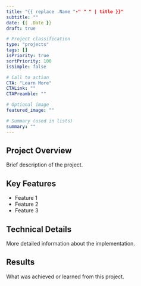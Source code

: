 ```yaml
---
title: "{{ replace .Name "-" " " | title }}"
subtitle: ""
date: {{ .Date }}
draft: true

# Project classification
type: "projects"
tags: []
isPriority: true
sortPriority: 100
isSimple: false

# Call to action
CTA: "Learn More"
CTALink: ""
CTAPreamble: ""

# Optional image
featured_image: ""

# Summary (used in lists)
summary: ""
---
```


## Project Overview

Brief description of the project.

## Key Features

- Feature 1
- Feature 2
- Feature 3

## Technical Details

More detailed information about the implementation.

## Results

What was achieved or learned from this project.